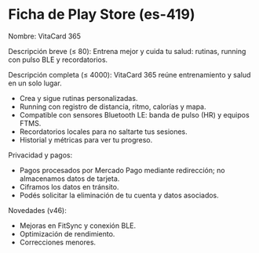 # Ficha de Play Store (es-419)

Nombre: VitaCard 365

Descripción breve (≤ 80):
Entrena mejor y cuida tu salud: rutinas, running con pulso BLE y recordatorios.

Descripción completa (≤ 4000):
VitaCard 365 reúne entrenamiento y salud en un solo lugar.

- Crea y sigue rutinas personalizadas.
- Running con registro de distancia, ritmo, calorías y mapa.
- Compatible con sensores Bluetooth LE: banda de pulso (HR) y equipos FTMS.
- Recordatorios locales para no saltarte tus sesiones.
- Historial y métricas para ver tu progreso.

Privacidad y pagos:
- Pagos procesados por Mercado Pago mediante redirección; no almacenamos datos de tarjeta.
- Ciframos los datos en tránsito.
- Podés solicitar la eliminación de tu cuenta y datos asociados.

Novedades (v46):
- Mejoras en FitSync y conexión BLE.
- Optimización de rendimiento.
- Correcciones menores.
